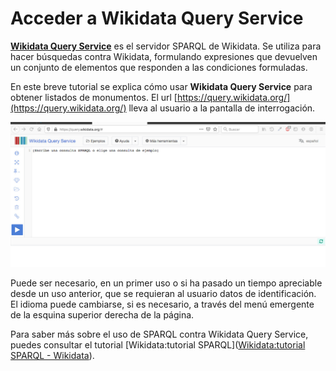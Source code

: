 # Acceder a Wikidata Query Service

**[Wikidata Query Service](https://query.wikidata.org/)** es el servidor SPARQL de Wikidata. Se utiliza para hacer búsquedas contra Wikidata, formulando expresiones que devuelven un conjunto de elementos que responden a las condiciones formuladas.

En este breve tutorial se explica cómo usar **Wikidata Query Service** para obtener listados de monumentos. El url [https://query.wikidata.org/](https://query.wikidata.org/) lleva al usuario a la pantalla de interrogación.

![Fig. 1](figs/fig1.jpg)

Puede ser necesario, en un primer uso o si ha pasado un tiempo apreciable desde un uso anterior, que se requieran al usuario datos de identificación. El idioma puede cambiarse, si es necesario, a través del menú emergente de la esquina superior derecha de la página.

Para saber más sobre el uso de SPARQL contra Wikidata Query Service, puedes consultar el tutorial  [Wikidata:tutorial SPARQL]([Wikidata:tutorial SPARQL - Wikidata](https://www.wikidata.org/wiki/Wikidata:SPARQL_tutorial/es)).
